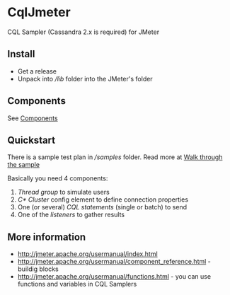 CqlJmeter
=========

CQL Sampler (Cassandra 2.x is required) for JMeter



Install
--------

* Get a release
* Unpack into _/lib_ folder into the JMeter's folder

Components
----------
See [Components](https://github.com/Mishail/CqlJmeter/wiki)


Quickstart
---------
There is a sample test plan in _/samples_ folder. Read more at [Walk through the sample](https://github.com/Mishail/CqlJmeter/wiki/Walkthrough)

Basically you need 4 components:

1. _Thread group_ to simulate users
2. _C* Cluster_ config element to define connection properties
3. One (or several) _CQL statements_ (single or batch) to send
4. One of the _listeners_ to gather results


More information
------
* http://jmeter.apache.org/usermanual/index.html
* http://jmeter.apache.org/usermanual/component_reference.html - buildig blocks
* http://jmeter.apache.org/usermanual/functions.html - you can use functions and variables in CQL Samplers
